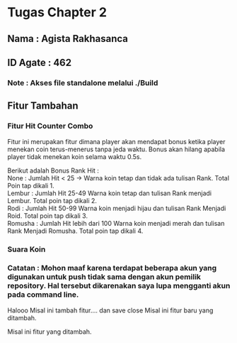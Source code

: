 # Tugas Chapter 2
## Nama : Agista Rakhasanca
## ID Agate : 462
### Note : Akses file standalone melalui ./Build

## Fitur Tambahan
### Fitur Hit Counter Combo
Fitur ini merupakan fitur dimana player akan mendapat bonus ketika player menekan coin terus-menerus tanpa jeda waktu. Bonus akan hilang apabila player tidak menekan koin selama waktu 0.5s.
  
Berikut adalah Bonus Rank Hit :  
None : Jumlah Hit < 25 -> Warna koin tetap dan tidak ada tulisan Rank. Total Poin tap dikali 1.   
Lembur : Jumlah Hit 25-49 Warna koin tetap dan tulisan Rank menjadi Lembur. Total poin tap dikali 2.  
Rodi	: Jumlah Hit 50-99 Warna koin menjadi hijau dan tulisan Rank Menjadi Roid. Total poin tap dikali 3.  
Romusha : Jumlah Hit lebih dari 100 Warna koin menjadi merah dan tulisan Rank Menjadi Romusha. Total poin tap dikali 4.  

### Suara Koin
### Catatan : Mohon maaf karena terdapat beberapa akun yang digunakan untuk push tidak sama dengan akun pemilik repository. Hal tersebut dikarenakan saya lupa mengganti akun pada command line.

Halooo
Misal ini tambah fitur.... dan save close
Misal ini fitur baru yang ditambah.

Misal ini fitur yang ditambah.